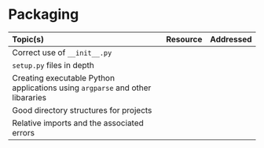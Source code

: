 # Packaging

| Topic(s) | Resource | Addressed |
| :------- | :------- | :-------: |
| Correct use of `__init__.py` |
| `setup.py` files in depth |
| Creating executable Python applications using `argparse` and other libararies |
| Good directory structures for projects |
| Relative imports and the associated errors |
